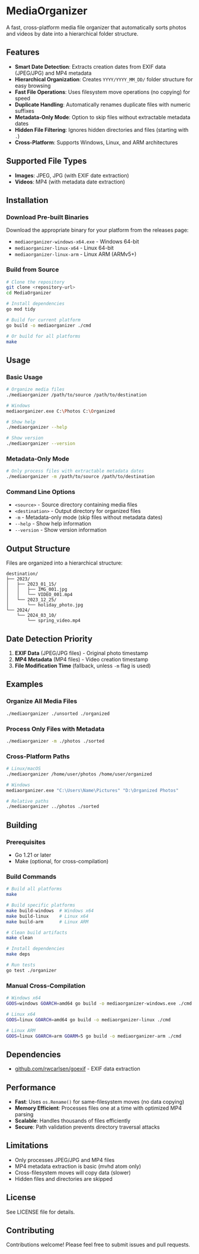 # MediaOrganizer

A fast, cross-platform media file organizer that automatically sorts photos and videos by date into a hierarchical folder structure.

## Features

- **Smart Date Detection**: Extracts creation dates from EXIF data (JPEG/JPG) and MP4 metadata
- **Hierarchical Organization**: Creates `YYYY/YYYY_MM_DD/` folder structure for easy browsing
- **Fast File Operations**: Uses filesystem move operations (no copying) for speed
- **Duplicate Handling**: Automatically renames duplicate files with numeric suffixes
- **Metadata-Only Mode**: Option to skip files without extractable metadata dates
- **Hidden File Filtering**: Ignores hidden directories and files (starting with `.`)
- **Cross-Platform**: Supports Windows, Linux, and ARM architectures

## Supported File Types

- **Images**: JPEG, JPG (with EXIF date extraction)
- **Videos**: MP4 (with metadata date extraction)

## Installation

### Download Pre-built Binaries

Download the appropriate binary for your platform from the releases page:

- `mediaorganizer-windows-x64.exe` - Windows 64-bit
- `mediaorganizer-linux-x64` - Linux 64-bit
- `mediaorganizer-linux-arm` - Linux ARM (ARMv5+)

### Build from Source

```bash
# Clone the repository
git clone <repository-url>
cd MediaOrganizer

# Install dependencies
go mod tidy

# Build for current platform
go build -o mediaorganizer ./cmd

# Or build for all platforms
make
```

## Usage

### Basic Usage

```bash
# Organize media files
./mediaorganizer /path/to/source /path/to/destination

# Windows
mediaorganizer.exe C:\Photos C:\Organized

# Show help
./mediaorganizer --help

# Show version
./mediaorganizer --version
```

### Metadata-Only Mode

```bash
# Only process files with extractable metadata dates
./mediaorganizer -m /path/to/source /path/to/destination
```

### Command Line Options

- `<source>` - Source directory containing media files
- `<destination>` - Output directory for organized files
- `-m` - Metadata-only mode (skip files without metadata dates)
- `--help` - Show help information
- `--version` - Show version information

## Output Structure

Files are organized into a hierarchical structure:

```
destination/
├── 2023/
│   ├── 2023_01_15/
│   │   ├── IMG_001.jpg
│   │   └── VIDEO_001.mp4
│   └── 2023_12_25/
│       └── holiday_photo.jpg
└── 2024/
    └── 2024_03_10/
        └── spring_video.mp4
```

## Date Detection Priority

1. **EXIF Data** (JPEG/JPG files) - Original photo timestamp
2. **MP4 Metadata** (MP4 files) - Video creation timestamp
3. **File Modification Time** (fallback, unless `-m` flag is used)

## Examples

### Organize All Media Files

```bash
./mediaorganizer ./unsorted ./organized
```

### Process Only Files with Metadata

```bash
./mediaorganizer -m ./photos ./sorted
```

### Cross-Platform Paths

```bash
# Linux/macOS
./mediaorganizer /home/user/photos /home/user/organized

# Windows
mediaorganizer.exe "C:\Users\Name\Pictures" "D:\Organized Photos"

# Relative paths
./mediaorganizer ../photos ./sorted
```

## Building

### Prerequisites

- Go 1.21 or later
- Make (optional, for cross-compilation)

### Build Commands

```bash
# Build all platforms
make

# Build specific platforms
make build-windows  # Windows x64
make build-linux    # Linux x64
make build-arm      # Linux ARM

# Clean build artifacts
make clean

# Install dependencies
make deps

# Run tests
go test ./organizer
```

### Manual Cross-Compilation

```bash
# Windows x64
GOOS=windows GOARCH=amd64 go build -o mediaorganizer-windows.exe ./cmd

# Linux x64
GOOS=linux GOARCH=amd64 go build -o mediaorganizer-linux ./cmd

# Linux ARM
GOOS=linux GOARCH=arm GOARM=5 go build -o mediaorganizer-arm ./cmd
```

## Dependencies

- [github.com/rwcarlsen/goexif](https://github.com/rwcarlsen/goexif) - EXIF data extraction

## Performance

- **Fast**: Uses `os.Rename()` for same-filesystem moves (no data copying)
- **Memory Efficient**: Processes files one at a time with optimized MP4 parsing
- **Scalable**: Handles thousands of files efficiently
- **Secure**: Path validation prevents directory traversal attacks

## Limitations

- Only processes JPEG/JPG and MP4 files
- MP4 metadata extraction is basic (mvhd atom only)
- Cross-filesystem moves will copy data (slower)
- Hidden files and directories are skipped

## License

See LICENSE file for details.

## Contributing

Contributions welcome! Please feel free to submit issues and pull requests.